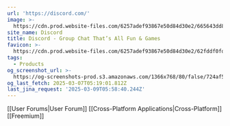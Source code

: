 ```yaml
---
url: 'https://discord.com/'
image: >-
  https://cdn.prod.website-files.com/6257adef93867e50d84d30e2/665643dd8c7ac752237b5cef_Discord-OG-1200x630.jpg
site_name: Discord
title: Discord - Group Chat That’s All Fun & Games
favicon: >-
  https://cdn.prod.website-files.com/6257adef93867e50d84d30e2/62fddf0fde45a8baedcc7ee5_847541504914fd33810e70a0ea73177e%20(2)-1.png
tags:
  - Products
og_screenshot_url: >-
  https://og-screenshots-prod.s3.amazonaws.com/1366x768/80/false/724af556ca1044cbee2a2676cf35d8ff155192f47a6fcc06b8820f7348515379.jpeg
og_last_fetch: 2025-03-07T05:19:01.812Z
last_jina_request: '2025-03-09T05:58:40.244Z'
---
```


[[User Forums|User Forum]]
[[Cross-Platform Applications|Cross-Platform]]
[[Freemium]]

